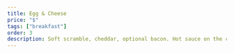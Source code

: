 ```yaml
---
title: Egg & Cheese
price: "$"
tags: ["breakfast"]
order: 3
description: Soft scramble, cheddar, optional bacon. Hot sauce on the counter.
---
```

